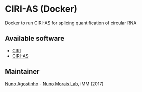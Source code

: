 # CIRI-AS (Docker)
Docker to run CIRI-AS for splicing quantification of circular RNA

## Available software
- [CIRI](https://sourceforge.net/projects/ciri/files/)
- [CIRI-AS](https://sourceforge.net/projects/ciri/files/CIRI-AS/)

## Maintainer
[Nuno Agostinho](mailto:nunodanielagostinho@gmail.com) - [Nuno Morais Lab](http://imm.medicina.ulisboa.pt/group/compbio/), iMM (2017)
